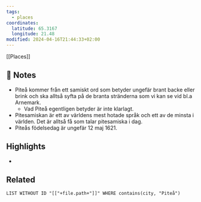 ```yaml
---
tags:
  - places
coordinates:
  latitude: 65.3167
  longitude: 21.48
modified: 2024-04-16T21:44:33+02:00
---
```

[[Places]] 

## 📝 Notes
- Piteå kommer från ett samiskt ord som betyder ungefär brant backe eller brink och ska alltså syfta på de branta stränderna som vi kan se vid bl.a Arnemark.
	- Vad Piteå egentligen betyder är inte klarlagt.
- Pitesamiskan är ett av världens mest hotade språk och ett av de minsta i världen. Det är alltså få som talar pitesamiska i dag.
- Piteås födelsedag är ungefär 12 maj 1621.

## Highlights
- 

## Related
```dataview  
LIST WITHOUT ID "[["+file.path+"]]" WHERE contains(city, "Piteå")
```
